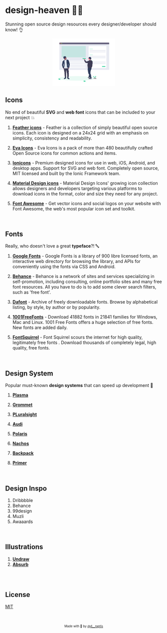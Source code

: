 # design-heaven :angel::stars:
Stunning open source design resources every designer/developer should know! :ok_hand:

<p align="center">
  <img src="assets/header.png" width="40%">
  <!-- <div align="center">
    <em style="font-size: small">
      Credits for the harmonic icon design go to 
      <a href="https://dribbble.com/shots/381273-Time-Place?list=popularoffset=10">
        Helvetic Brands®
      </a>
    </em>
  </div> -->
</p>

## Icons
 
No end of beautiful **SVG** and **web font** icons that can be included to your next project :boom:

1. **[Feather icons](https://feathericons.com/)** -
   Feather is a collection of simply beautiful open source icons. Each icon is designed on a 24x24 grid with an emphasis on simplicity, consistency and readability.

2. **[Eva Icons](https://akveo.github.io/eva-icons/#/)** -
   Eva Icons is a pack of more than 480 beautifully crafted Open Source icons for common actions and items.
   
3. **[Ionicons](https://ionicons.com/)** -
   Premium designed icons for use in web, iOS, Android, and desktop apps. Support for SVG and web font. Completely open source, MIT licensed and built by the Ionic Framework team.

4. **[Material Design icons](https://materialdesignicons.com/)** -
   Material Design Icons' growing icon collection allows designers and developers targeting various platforms to download icons in the format, color and size they need for any project.

5. **[Font Awesome](https://fontawesome.com/)** - 
   Get vector icons and social logos on your website with Font Awesome, the web's most popular icon set and toolkit.

&nbsp;

## Fonts
 
Really, who doesn't love a great **typeface**?! :abc:

1. **[Google Fonts](https://fonts.google.com/)** - 
   Google Fonts is a library of 900 libre licensed fonts, an interactive web directory for browsing the library, and APIs for conveniently using the fonts via CSS and Android.
   
2. **[Behance](https://www.behance.net/search?content=projects&sort=appreciations&time=week&search=free%20font)** -
Behance is a network of sites and services specializing in self-promotion, including consulting, online portfolio sites and many free font resources. All you have to do is to add some clever search filters, such as 'free font'.

3. **[Dafont](https://www.dafont.com/)** -
   Archive of freely downloadable fonts. Browse by alphabetical listing, by style, by author or by popularity.

4. **[1001FreeFonts](https://www.1001freefonts.com/)** -
   Download 41882 fonts in 21841 families for Windows, Mac and Linux. 1001 Free Fonts offers a huge selection of free fonts. New fonts are added daily.

5. **[FontSquirrel](https://www.fontsquirrel.com/)** -
   Font Squirrel scours the internet for high quality, legitimately free fonts . Download thousands of completely legal, high quality, free fonts.

&nbsp;

## Design System

Popular must-known **design systems** that can speed up development :rocket:

1. **[Plasma](https://github.com/wework/plasma)**

2. **[Grommet](https://github.com/grommet/grommet)**

3. **[PLuralsight](https://design-system.pluralsight.com/)**

4. **[Audi](https://www.audi.com/ci/en/guides/user-interface/introduction.html)**

5. **[Polaris](https://polaris.shopify.com/)**

6. **[Nachos](https://design.trello.com/)**

7. **[Backpack](https://backpack.github.io/)**

9. **[Primer](https://primer.style/)**

&nbsp;

## Design Inspo

1. Dribbbble
2. Behance
3. 99design
4. Muzli
5. Awaaards

&nbsp;

## Illustrations

1. **[Undraw](http://undraw.co/)**
2. **[Absurb](https://absurd.design/)**

## 
&nbsp;

## License

[MIT](https://en.wikipedia.org/wiki/MIT_License)

&nbsp;

<p align="center">
<sub>
  <sup>
    Made with 🤘 by 
    <a href="https://twitter.com/d__raptis">@d__raptis</a>
  </sup>
</sub>
</p>
